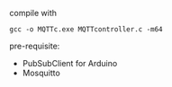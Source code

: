 compile with
```
gcc -o MQTTc.exe MQTTcontroller.c -m64
```

pre-requisite:
* PubSubClient for Arduino
* Mosquitto